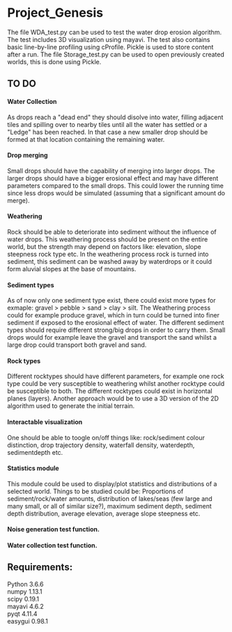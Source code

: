 # Project_Genesis

The file WDA_test.py can be used to test the water drop erosion algorithm. The test includes 3D visualization using mayavi. The test also contains basic line-by-line profiling using cProfile. Pickle is used to store content after a run. The file Storage_test.py can be used to open previously created worlds, this is done using Pickle.  

## TO DO

#### Water Collection
As drops reach a "dead end" they should disolve into water, filling adjacent tiles and spilling over to nearby tiles until all the water has settled or a "Ledge" has been reached. In that case a new smaller drop should be formed at that location containing the remaining water.


#### Drop merging
Small drops should have the capability of merging into larger drops. The larger drops should have a bigger erosional effect and may have different parameters compared to the small drops. This could lower the running time since less drops would be simulated (assuming that a significant amount do merge).


#### Weathering
Rock should be able to deteriorate into sediment without the influence of water drops. This weathering process should  be present on the entire world, but the strength may depend on factors like: elevation, slope steepness rock type etc. In the weathering process rock is turned into sediment, this sediment can be washed away by waterdrops or it could form aluvial slopes at the base of mountains.


#### Sediment types
As of now only one sediment type exist, there could exist more types for exmaple: gravel > pebble > sand > clay > silt. The Weathering process could for example produce gravel, which in turn could be turned into finer sediment if exposed to the erosional effect of water. The different sediment types should require different strong/big drops in order to carry them. Small drops would for example leave the gravel and transport the sand whilst a large drop could transport both gravel and sand.


#### Rock types
Different rocktypes should have different parameters, for example one rock type could be very susceptible to weathering whilst another rocktype could be susceptible to both. The different rocktypes could exist in horizontal planes (layers). Another approach would be to use a 3D version of the 2D algorithm used to generate the initial terrain.


#### Interactable visualization
One should be able to toogle on/off things like: rock/sediment colour distinction, drop trajectory density, waterfall density, waterdepth, sedimentdepth etc.


#### Statistics module
This module could be used to display/plot statistics and distributions of a selected world. Things to be studied could be: Proportions of sediment/rock/water amounts, distribution of lakes/seas (few large and many small, or all of similar size?), maximum sediment depth, sediment depth distribution, average elevation, average slope steepness etc.


#### Noise generation test function.


#### Water collection test function.


## Requirements:  
  Python  3.6.6  
  numpy   1.13.1  
  scipy   0.19.1  
  mayavi  4.6.2  
  pyqt    4.11.4  
  easygui 0.98.1
